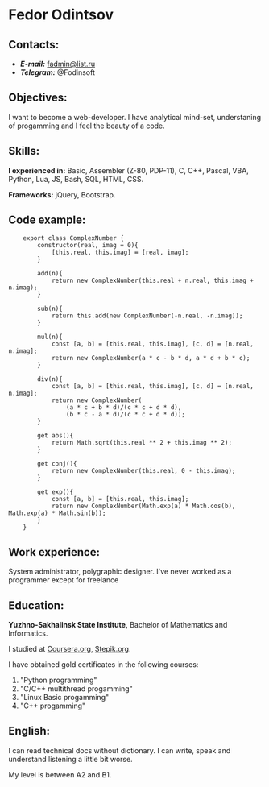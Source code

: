 # Fedor Odintsov

## Contacts:
- **_E-mail:_** fadmin@list.ru
- **_Telegram:_** @Fodinsoft

## Objectives:
I want to become a web-developer. I have analytical mind-set, understaning of progamming and I feel the beauty of a code.

## Skills:
**I experienced in:** Basic, Assembler (Z-80, PDP-11), C, C++, Pascal, VBA, Python, Lua, JS, Bash, SQL, HTML, CSS. 

**Frameworks:** jQuery, Bootstrap.

## Code example:
```
	export class ComplexNumber {
		constructor(real, imag = 0){
			[this.real, this.imag] = [real, imag];
		}

		add(n){
			return new ComplexNumber(this.real + n.real, this.imag + n.imag);
		}

		sub(n){
			return this.add(new ComplexNumber(-n.real, -n.imag));
		}

		mul(n){
			const [a, b] = [this.real, this.imag], [c, d] = [n.real, n.imag];
			return new ComplexNumber(a * c - b * d, a * d + b * c);
		}

		div(n){
			const [a, b] = [this.real, this.imag], [c, d] = [n.real, n.imag];
			return new ComplexNumber(
				(a * c + b * d)/(c * c + d * d),
				(b * c - a * d)/(c * c + d * d));
		}

		get abs(){
			return Math.sqrt(this.real ** 2 + this.imag ** 2);
		}

		get conj(){
			return new ComplexNumber(this.real, 0 - this.imag);
		}

		get exp(){
			const [a, b] = [this.real, this.imag];
			return new ComplexNumber(Math.exp(a) * Math.cos(b), Math.exp(a) * Math.sin(b));
		}
	}
```

## Work experience:
System administrator, polygraphic designer. I've never worked as a programmer except for freelance

## Education:
**Yuzhno-Sakhalinsk State Institute,** Bachelor of Mathematics and Informatics.

I studied at [Coursera.org](https://www.coursera.org), [Stepik.org](https://stepik.org). 

I have obtained gold certificates in the following courses: 

1. "Python programming"
1. "C/C++ multithread progamming"
1. "Linux Basic progamming"
1. "C++ progamming"

## English:
I can read technical docs without dictionary. I can write, speak and understand listening a little bit worse. 

My level is between A2 and B1.